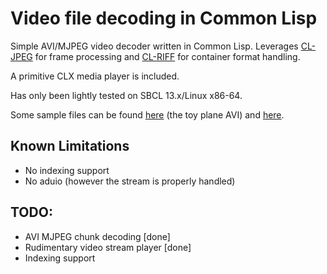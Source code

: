 # Video file decoding in Common Lisp

Simple AVI/MJPEG video decoder written in Common Lisp. Leverages [CL-JPEG](https://github.com/sharplispers/cl-jpeg) for frame processing and [CL-RIFF](https://github.com/RobBlackwell/cl-riff) for container format handling.

A primitive CLX media player is included.

Has only been lightly tested on SBCL 13.x/Linux x86-64.

Some sample files can be found [here](https://cinelerra-cv.org/footage.php) (the toy plane AVI) and [here](http://jjc.freeshell.org/turning_pages.html).


## Known Limitations

* No indexing support
* No aduio (however the stream is properly handled)


## TODO:

* AVI MJPEG chunk decoding [done]
* Rudimentary video stream player [done]
* Indexing support

